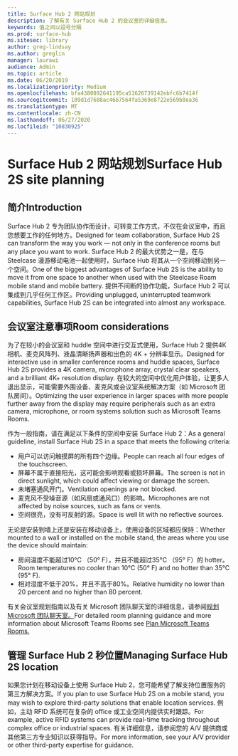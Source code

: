 ```yaml
---
title: Surface Hub 2 网站规划
description: 了解有关 Surface Hub 2 的会议室的详细信息。
keywords: 值之间以逗号分隔
ms.prod: surface-hub
ms.sitesec: library
author: greg-lindsay
ms.author: greglin
manager: laurawi
audience: Admin
ms.topic: article
ms.date: 06/20/2019
ms.localizationpriority: Medium
ms.openlocfilehash: bfa4380892641195ca51626739142ebfc6b7414f
ms.sourcegitcommit: 109d1d7608ac4667564fa5369e8722e569b8ea36
ms.translationtype: MT
ms.contentlocale: zh-CN
ms.lasthandoff: 06/27/2020
ms.locfileid: "10830925"
---
```

# <span data-ttu-id="f1c12-104">Surface Hub 2 网站规划</span><span class="sxs-lookup"><span data-stu-id="f1c12-104">Surface Hub 2S site planning</span></span>

## <span data-ttu-id="f1c12-105">简介</span><span class="sxs-lookup"><span data-stu-id="f1c12-105">Introduction</span></span>

<span data-ttu-id="f1c12-106">Surface Hub 2 专为团队协作而设计，可转变工作方式，不仅在会议室中，而且您想要工作的任何地方。</span><span class="sxs-lookup"><span data-stu-id="f1c12-106">Designed for team collaboration, Surface Hub 2S can transform the way you work  —  not only in the conference rooms but any place you want to work.</span></span> <span data-ttu-id="f1c12-107">Surface Hub 2 的最大优势之一是，在与 Steelcase 漫游移动电池一起使用时，Surface Hub 将其从一个空间移动到另一个空间。</span><span class="sxs-lookup"><span data-stu-id="f1c12-107">One of the biggest advantages of Surface Hub 2S is the ability to move it from one space to another when used with the Steelcase Roam mobile stand and mobile battery.</span></span> <span data-ttu-id="f1c12-108">提供不间断的协作功能，Surface Hub 2 可以集成到几乎任何工作区。</span><span class="sxs-lookup"><span data-stu-id="f1c12-108">Providing unplugged, uninterrupted teamwork capabilities, Surface Hub 2S can be integrated into almost any workspace.</span></span>

## <span data-ttu-id="f1c12-109">会议室注意事项</span><span class="sxs-lookup"><span data-stu-id="f1c12-109">Room considerations</span></span>

<span data-ttu-id="f1c12-110">为了在较小的会议室和 huddle 空间中进行交互式使用，Surface Hub 2 提供4K 相机、麦克风阵列、液晶清晰扬声器和出色的 4K + 分辨率显示。</span><span class="sxs-lookup"><span data-stu-id="f1c12-110">Designed for interactive use in smaller conference rooms and huddle spaces, Surface Hub 2S provides a 4K camera, microphone array, crystal clear speakers, and a brilliant 4K+ resolution display.</span></span> <span data-ttu-id="f1c12-111">在较大的空间中优化用户体验，让更多人退出显示，可能需要外围设备、麦克风或会议室系统解决方案（如 Microsoft 团队房间）。</span><span class="sxs-lookup"><span data-stu-id="f1c12-111">Optimizing the user experience in larger spaces with more people further away from the display may require peripherals such as an extra camera, microphone, or room systems solution such as Microsoft Teams Rooms.</span></span>

<span data-ttu-id="f1c12-112">作为一般指南，请在满足以下条件的空间中安装 Surface Hub 2：</span><span class="sxs-lookup"><span data-stu-id="f1c12-112">As a general guideline, install Surface Hub 2S in a space that meets the following criteria:</span></span>

- <span data-ttu-id="f1c12-113">用户可以访问触摸屏的所有四个边缘。</span><span class="sxs-lookup"><span data-stu-id="f1c12-113">People can reach all four edges of the touchscreen.</span></span>
- <span data-ttu-id="f1c12-114">屏幕不属于直接阳光，这可能会影响观看或损坏屏幕。</span><span class="sxs-lookup"><span data-stu-id="f1c12-114">The screen is not in direct sunlight, which could affect viewing or damage the screen.</span></span>
- <span data-ttu-id="f1c12-115">未堵塞通风开门。</span><span class="sxs-lookup"><span data-stu-id="f1c12-115">Ventilation openings are not blocked.</span></span>
- <span data-ttu-id="f1c12-116">麦克风不受噪音源（如风扇或通风口）的影响。</span><span class="sxs-lookup"><span data-stu-id="f1c12-116">Microphones are not affected by noise sources, such as fans or vents.</span></span>
- <span data-ttu-id="f1c12-117">空间很亮，没有可反射的源。</span><span class="sxs-lookup"><span data-stu-id="f1c12-117">Space is well lit with no reflective sources.</span></span>

<span data-ttu-id="f1c12-118">无论是安装到墙上还是安装在移动设备上，使用设备的区域都应保持：</span><span class="sxs-lookup"><span data-stu-id="f1c12-118">Whether mounted to a wall or installed on the mobile stand, the areas where you use the device should maintain:</span></span>

- <span data-ttu-id="f1c12-119">房间温度不能超过10°C （50° F），并且不能超过35°C （95° F）的 hotter。</span><span class="sxs-lookup"><span data-stu-id="f1c12-119">Room temperatures no cooler than 10°C (50° F) and no hotter than 35°C  (95° F).</span></span>
- <span data-ttu-id="f1c12-120">相对湿度不低于20%，并且不高于80%。</span><span class="sxs-lookup"><span data-stu-id="f1c12-120">Relative humidity no lower than 20 percent and no higher than 80 percent.</span></span>

<span data-ttu-id="f1c12-121">有关会议室规划指南以及有关 Microsoft 团队聊天室的详细信息，请参阅[规划 Microsoft 团队聊天室。](https://docs.microsoft.com/MicrosoftTeams/room-systems/skype-room-systems-v2-0)</span><span class="sxs-lookup"><span data-stu-id="f1c12-121">For detailed room planning guidance and more information about Microsoft Teams Rooms see [Plan Microsoft Teams Rooms.](https://docs.microsoft.com/MicrosoftTeams/room-systems/skype-room-systems-v2-0)</span></span>

## <span data-ttu-id="f1c12-122">管理 Surface Hub 2 秒位置</span><span class="sxs-lookup"><span data-stu-id="f1c12-122">Managing Surface Hub 2S location</span></span>

<span data-ttu-id="f1c12-123">如果您计划在移动设备上使用 Surface Hub 2，您可能希望了解支持位置服务的第三方解决方案。</span><span class="sxs-lookup"><span data-stu-id="f1c12-123">If you plan to use Surface Hub 2S on a mobile stand, you may wish to explore third-party solutions that enable location services.</span></span> <span data-ttu-id="f1c12-124">例如，主动 RFID 系统可在复杂的 office 或工业空间内提供实时跟踪。</span><span class="sxs-lookup"><span data-stu-id="f1c12-124">For example, active RFID systems can provide real-time tracking throughout complex office or industrial spaces.</span></span> <span data-ttu-id="f1c12-125">有关详细信息，请参阅您的 A/V 提供商或其他第三方专业知识以获得指导。</span><span class="sxs-lookup"><span data-stu-id="f1c12-125">For more information, see your A/V provider or other third-party expertise for guidance.</span></span>
